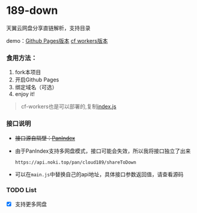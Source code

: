 # 189-down
天翼云网盘分享直链解析，支持目录

demo：[Github Pages版本](https://pan-189.tk/)
[cf workers版本](https://small-sun-fadd.noki.workers.dev/)

### 食用方法：
1. fork本项目
2. 开启Github Pages
3. 绑定域名（可选）
4. enjoy it!
> cf-workers也是可以部署的,复制[index.js](https://cdn.jsdelivr.net/gh/libsgh/189-down@main/index.js)

### 接口说明

- ~~接口源自隔壁：[PanIndex](https://github.com/libsgh/PanIndex)~~
- 由于PanIndex支持多网盘模式，接口可能会失效，所以我将接口独立了出来

	```
	https://api.noki.top/pan/cloud189/shareToDown
	```
- 可以在`main.js`中替换自己的api地址，具体接口参数返回值，请查看源码

### TODO List

- [x] 支持更多网盘
